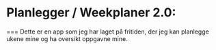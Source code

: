 Planlegger / Weekplaner 2.0:
============
===
Dette er en app som jeg har laget på fritiden, der jeg kan planlegge ukene mine og ha oversikt oppgavne mine.      

